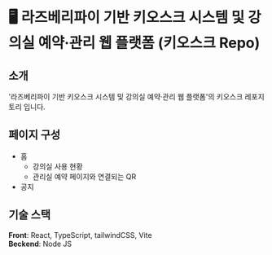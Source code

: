 # 🖥️ 라즈베리파이 기반 키오스크 시스템 및 강의실 예약·관리 웹 플랫폼 (키오스크 Repo)

## 소개

'라즈베리파이 기반 키오스크 시스템 및 강의실 예약·관리 웹 플랫폼'의 키오스크 레포지토리 입니다.

## 페이지 구성

- 홈
  - 강의실 사용 현황
  - 관리실 예약 페이지와 연결되는 QR
- 공지

## 기술 스택

**Front**: React, TypeScript, tailwindCSS, Vite  
**Beckend**: Node JS
